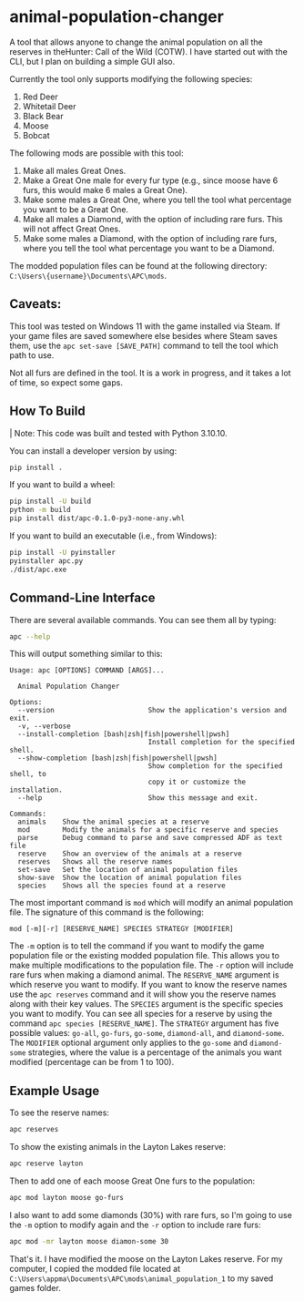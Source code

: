 # animal-population-changer

A tool that allows anyone to change the animal population on all the reserves in theHunter: Call of the Wild (COTW). I have started out with the CLI, but I plan on building a simple GUI also.

Currently the tool only supports modifying the following species:
1. Red Deer
1. Whitetail Deer
1. Black Bear
1. Moose
1. Bobcat

The following mods are possible with this tool:
1. Make all males Great Ones.
1. Make a Great One male for every fur type (e.g., since moose have 6 furs, this would make 6 males a Great One).
1. Make some males a Great One, where you tell the tool what percentage you want to be a Great One.
1. Make all males a Diamond, with the option of including rare furs. This will not affect Great Ones.
1. Make some males a Diamond, with the option of including rare furs, where you tell the tool what percentage you want to be a Diamond.

The modded population files can be found at the following directory: `C:\Users\{username}\Documents\APC\mods`.

## Caveats:
This tool was tested on Windows 11 with the game installed via Steam. If your game files are saved somewhere else besides where Steam saves them, use the `apc set-save [SAVE_PATH]` command to tell the tool which path to use.

Not all furs are defined in the tool. It is a work in progress, and it takes a lot of time, so expect some gaps.
## How To Build

| Note: This code was built and tested with Python 3.10.10.

You can install a developer version by using:
```sh
pip install .
```

If you want to build a wheel:
```sh
pip install -U build
python -m build
pip install dist/apc-0.1.0-py3-none-any.whl
```

If you want to build an executable (i.e., from Windows):
```sh
pip install -U pyinstaller
pyinstaller apc.py
./dist/apc.exe
```

## Command-Line Interface

There are several available commands. You can see them all by typing:

```sh
apc --help
```
This will output something similar to this:
```text
Usage: apc [OPTIONS] COMMAND [ARGS]...

  Animal Population Changer

Options:
  --version                       Show the application's version and exit.
  -v, --verbose
  --install-completion [bash|zsh|fish|powershell|pwsh]
                                  Install completion for the specified shell.
  --show-completion [bash|zsh|fish|powershell|pwsh]
                                  Show completion for the specified shell, to
                                  copy it or customize the installation.
  --help                          Show this message and exit.

Commands:
  animals    Show the animal species at a reserve
  mod        Modify the animals for a specific reserve and species
  parse      Debug command to parse and save compressed ADF as text file
  reserve    Show an overview of the animals at a reserve
  reserves   Shows all the reserve names
  set-save   Set the location of animal population files
  show-save  Show the location of animal population files
  species    Shows all the species found at a reserve
```

The most important command is `mod` which will modify an animal population file. The signature of this command is the following:
```text
mod [-m][-r] [RESERVE_NAME] SPECIES STRATEGY [MODIFIER] 
```

The `-m` option is to tell the command if you want to modify the game population file or the existing modded population file. This allows you to make multiple modifications to the population file. The `-r` option will include rare furs when making a diamond animal. The `RESERVE_NAME` argument is which reserve you want to modify. If you want to know the reserve names use the `apc reserves` command and it will show you the reserve names along with their key values. The `SPECIES` argument is the specific species you want to modify. You can see all species for a reserve by using the command `apc species [RESERVE_NAME]`. The `STRATEGY` argument has five possible values: `go-all`, `go-furs`, `go-some`, `diamond-all`, and `diamond-some`. The `MODIFIER` optional argument only applies to the `go-some` and `diamond-some` strategies, where the value is a percentage of the animals you want modified (percentage can be from 1 to 100).

## Example Usage

To see the reserve names:
```sh
apc reserves
```

To show the existing animals in the Layton Lakes reserve:
```sh
apc reserve layton
```

Then to add one of each moose Great One furs to the population:
```sh
apc mod layton moose go-furs
```

I also want to add some diamonds (30%) with rare furs, so I'm going to use the `-m` option to modify again and the `-r` option to include rare furs:
```sh
apc mod -mr layton moose diamon-some 30
```

That's it. I have modified the moose on the Layton Lakes reserve. For my computer, I copied the modded file located at `C:\Users\appma\Documents\APC\mods\animal_population_1` to my saved games folder.
